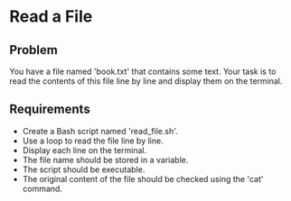 # Read a File

## Problem

You have a file named 'book.txt' that contains some text. Your task is to read the contents of this file line by line and display them on the terminal.

## Requirements

- Create a Bash script named 'read_file.sh'.
- Use a loop to read the file line by line.
- Display each line on the terminal.
- The file name should be stored in a variable.
- The script should be executable.
- The original content of the file should be checked using the 'cat' command.

